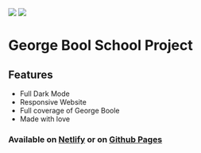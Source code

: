 <img src="https://img.shields.io/github/last-commit/sivelswhy/George-Boole?label=LAST%20COMMIT&style=for-the-badge">
<img src="https://img.shields.io/github/stars/sivelswhy/George-Boole?style=social">

# George Bool School Project
## Features

- Full Dark Mode
- Responsive Website
- Full coverage of George Boole
- Made with love


 ### Available on [Netlify](https://george-boole.netlify.app) or on [Github Pages](https://sivelswhy.github.io/George-Boole/)


